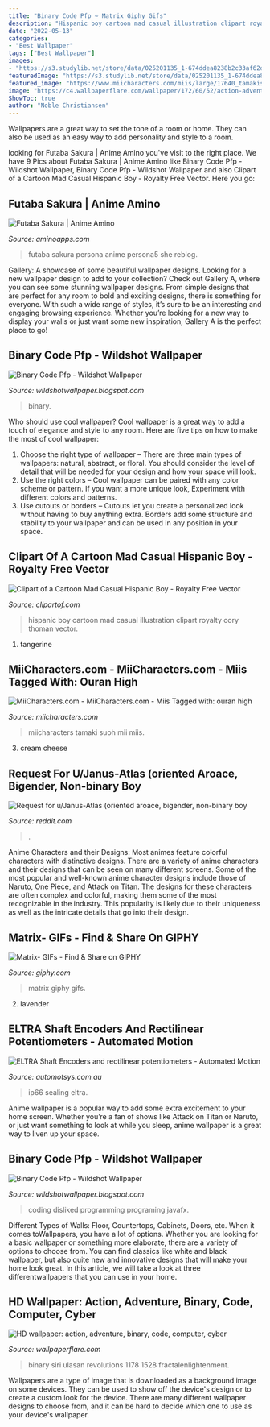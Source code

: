 ```yaml
---
title: "Binary Code Pfp ~ Matrix Giphy Gifs"
description: "Hispanic boy cartoon mad casual illustration clipart royalty cory thoman vector"
date: "2022-05-13"
categories:
- "Best Wallpaper"
tags: ["Best Wallpaper"]
images:
- "https://s3.studylib.net/store/data/025201135_1-674ddea8238b2c33af62d91286d22990-768x994.png"
featuredImage: "https://s3.studylib.net/store/data/025201135_1-674ddea8238b2c33af62d91286d22990-768x994.png"
featured_image: "https://www.miicharacters.com/miis/large/17640_tamakisuoh.jpg"
image: "https://c4.wallpaperflare.com/wallpaper/172/60/52/action-adventure-binary-code-wallpaper-thumb.jpg"
ShowToc: true
author: "Noble Christiansen"
---
```



Wallpapers are a great way to set the tone of a room or home. They can also be used as an easy way to add personality and style to a room.

	

		
looking for Futaba Sakura | Anime Amino you've visit to the right place. We have 9 Pics about Futaba Sakura | Anime Amino like Binary Code Pfp - Wildshot Wallpaper, Binary Code Pfp - Wildshot Wallpaper and also Clipart of a Cartoon Mad Casual Hispanic Boy - Royalty Free Vector. Here you go:
		
    
## Futaba Sakura | Anime Amino

<img loading=lazy src="http://pa1.narvii.com/6485/4ae87684a3cc921f886b2384428f511ee25fec8d_hq.gif" onerror="this.onerror=null;this.src='https://tse1.mm.bing.net/th?id=OIP.WPBuiv6kPoUvsfmHCe_ohQHaEK&amp;pid=15.1';" alt="Futaba Sakura | Anime Amino">

_Source: aminoapps.com_

>futaba sakura persona anime persona5 she reblog. 

	

Gallery: A showcase of some beautiful wallpaper designs.
Looking for a new wallpaper design to add to your collection? Check out Gallery A, where you can see some stunning wallpaper designs. From simple designs that are perfect for any room to bold and exciting designs, there is something for everyone. With such a wide range of styles, it’s sure to be an interesting and engaging browsing experience. Whether you’re looking for a new way to display your walls or just want some new inspiration, Gallery A is the perfect place to go!





	
	
    
## Binary Code Pfp - Wildshot Wallpaper

<img loading=lazy src="https://s3.studylib.net/store/data/025201135_1-674ddea8238b2c33af62d91286d22990-768x994.png" onerror="this.onerror=null;this.src='https://tse4.mm.bing.net/th?id=OIP.OQpWbVH3c9J_wHK-KfYubgHaJl&amp;pid=15.1';" alt="Binary Code Pfp - Wildshot Wallpaper">

_Source: wildshotwallpaper.blogspot.com_

>binary. 

	

Who should use cool wallpaper?
Cool wallpaper is a great way to add a touch of elegance and style to any room. Here are five tips on how to make the most of cool wallpaper: 
1) Choose the right type of wallpaper – There are three main types of wallpapers: natural, abstract, or floral. You should consider the level of detail that will be needed for your design and how your space will look. 
2) Use the right colors – Cool wallpaper can be paired with any color scheme or pattern. If you want a more unique look, Experiment with different colors and patterns. 
3) Use cutouts or borders – Cutouts let you create a personalized look without having to buy anything extra. Borders add some structure and stability to your wallpaper and can be used in any position in your space.

    
## Clipart Of A Cartoon Mad Casual Hispanic Boy - Royalty Free Vector

<img loading=lazy src="http://images.clipartof.com/Clipart-Of-A-Cartoon-Mad-Casual-Hispanic-Boy-Royalty-Free-Vector-Illustration-10241323427.jpg" onerror="this.onerror=null;this.src='https://tse1.mm.bing.net/th?id=OIP.MvNAtUHrK-FUKxPZGgYxNgHaHB&amp;pid=15.1';" alt="Clipart of a Cartoon Mad Casual Hispanic Boy - Royalty Free Vector">

_Source: clipartof.com_

>hispanic boy cartoon mad casual illustration clipart royalty cory thoman vector. 

	

1. tangerine 

    
## MiiCharacters.com - MiiCharacters.com - Miis Tagged With: Ouran High

<img loading=lazy src="https://www.miicharacters.com/miis/large/17640_tamakisuoh.jpg" onerror="this.onerror=null;this.src='https://tse1.mm.bing.net/th?id=OIP.oyLU1GA9SEJzK7CpAxmdIwHaHa&amp;pid=15.1';" alt="MiiCharacters.com - MiiCharacters.com - Miis Tagged with: ouran high">

_Source: miicharacters.com_

>miicharacters tamaki suoh mii miis. 

	

3. cream cheese 

    
## Request For U/Janus-Atlas (oriented Aroace, Bigender, Non-binary Boy

<img loading=lazy src="https://i.redd.it/utsp0vnj2vm91.png" onerror="this.onerror=null;this.src='https://tse3.mm.bing.net/th?id=OIP.dkSzE2r3NxHfZgIctO8BPwHaEc&amp;pid=15.1';" alt="Request for u/Janus-Atlas (oriented aroace, bigender, non-binary boy">

_Source: reddit.com_

>. 

	

Anime Characters and their Designs: Most animes feature colorful characters with distinctive designs.
There are a variety of anime characters and their designs that can be seen on many different screens. Some of the most popular and well-known anime character designs include those of Naruto, One Piece, and Attack on Titan. The designs for these characters are often complex and colorful, making them some of the most recognizable in the industry. This popularity is likely due to their uniqueness as well as the intricate details that go into their design.

    
## Matrix- GIFs - Find &amp; Share On GIPHY

<img loading=lazy src="https://media.giphy.com/media/S4HKH9KgRGMdq/giphy.gif" onerror="this.onerror=null;this.src='https://tse2.mm.bing.net/th?id=OIP.BmHWvNML1FnNz5-DVc1tdAHaFj&amp;pid=15.1';" alt="Matrix- GIFs - Find &amp; Share on GIPHY">

_Source: giphy.com_

>matrix giphy gifs. 

	

2. lavender 

    
## ELTRA Shaft Encoders And Rectilinear Potentiometers - Automated Motion

<img loading=lazy src="http://www.automotsys.com.au/eaEMI63X.JPG" onerror="this.onerror=null;this.src='https://tse4.mm.bing.net/th?id=OIP.uBHr42wnD3m_-r2s-kkK-QAAAA&amp;pid=15.1';" alt="ELTRA Shaft Encoders and rectilinear potentiometers - Automated Motion">

_Source: automotsys.com.au_

>ip66 sealing eltra. 

	

Anime wallpaper is a popular way to add some extra excitement to your home screen. Whether you’re a fan of shows like Attack on Titan or Naruto, or just want something to look at while you sleep, anime wallpaper is a great way to liven up your space.

    
## Binary Code Pfp - Wildshot Wallpaper

<img loading=lazy src="https://149351115.v2.pressablecdn.com/wp-content/uploads/2017/10/What_are_the_Most_Disliked_Programming_Languages-1-1200x675.png" onerror="this.onerror=null;this.src='https://tse4.mm.bing.net/th?id=OIP.TyPCU0pbVIqPIGt7ZZvBzgHaEK&amp;pid=15.1';" alt="Binary Code Pfp - Wildshot Wallpaper">

_Source: wildshotwallpaper.blogspot.com_

>coding disliked programming programing javafx. 

	

Different Types of Walls: Floor, Countertops, Cabinets, Doors, etc.
When it comes toWallpapers, you have a lot of options. Whether you are looking for a basic wallpaper or something more elaborate, there are a variety of options to choose from. You can find classics like white and black wallpaper, but also quite new and innovative designs that will make your home look great. In this article, we will take a look at three differentwallpapers that you can use in your home.

    
## HD Wallpaper: Action, Adventure, Binary, Code, Computer, Cyber

<img loading=lazy src="https://c4.wallpaperflare.com/wallpaper/172/60/52/action-adventure-binary-code-wallpaper-thumb.jpg" onerror="this.onerror=null;this.src='https://tse2.mm.bing.net/th?id=OIP.BLeQOsCp9AWvb4NSgzKepwHaEo&amp;pid=15.1';" alt="HD wallpaper: action, adventure, binary, code, computer, cyber">

_Source: wallpaperflare.com_

>binary siri ulasan revolutions 1178 1528 fractalenlightenment. 

	

Wallpapers are a type of image that is downloaded as a background image on some devices. They can be used to show off the device's design or to create a custom look for the device. There are many different wallpaper designs to choose from, and it can be hard to decide which one to use as your device's wallpaper.

